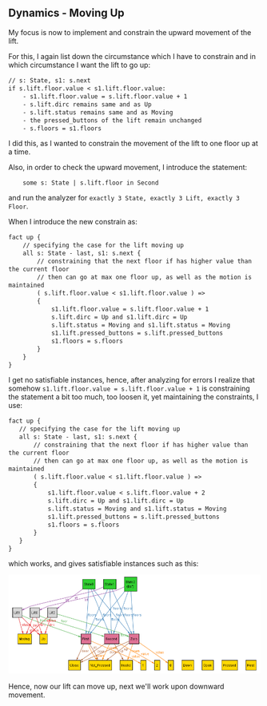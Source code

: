 ## Dynamics - Moving Up

My focus is now to implement and constrain the upward movement of the lift.

For this, I again list down the circumstance which I have to constrain and in which circumstance I want the lift to go up:

```
// s: State, s1: s.next 
if s.lift.floor.value < s1.lift.floor.value:
    - s1.lift.floor.value = s.lift.floor.value + 1
    - s.lift.dirc remains same and as Up
    - s.lift.status remains same and as Moving
    - the pressed_buttons of the lift remain unchanged
    - s.floors = s1.floors
```

I did this, as I wanted to constrain the movement of the lift to one floor up at a time.

Also, in order to check the upward movement, I introduce the statement:
```
    some s: State | s.lift.floor in Second
```
and run the analyzer for `exactly 3 State, exactly 3 Lift, exactly 3 Floor`.

When I introduce the new constrain as:

```
fact up {
    // specifying the case for the lift moving up
    all s: State - last, s1: s.next {
        // constraining that the next floor if has higher value than the current floor 
        // then can go at max one floor up, as well as the motion is maintained
        ( s.lift.floor.value < s1.lift.floor.value ) =>
        {
            s1.lift.floor.value = s.lift.floor.value + 1
            s.lift.dirc = Up and s1.lift.dirc = Up
            s.lift.status = Moving and s1.lift.status = Moving
            s1.lift.pressed_buttons = s.lift.pressed_buttons
            s1.floors = s.floors
        }
    }
}
```
 I get no satisfiable instances, hence, after analyzing for errors I realize that somehow `s1.lift.floor.value = s.lift.floor.value + 1` is constraining the statement a bit too much, too loosen it, yet maintaining the constraints, I use:
 ```
fact up {
    // specifying the case for the lift moving up
    all s: State - last, s1: s.next {
        // constraining that the next floor if has higher value than the current floor 
        // then can go at max one floor up, as well as the motion is maintained
        ( s.lift.floor.value < s1.lift.floor.value ) =>
        {
            s1.lift.floor.value < s.lift.floor.value + 2
            s.lift.dirc = Up and s1.lift.dirc = Up
            s.lift.status = Moving and s1.lift.status = Moving
            s1.lift.pressed_buttons = s.lift.pressed_buttons
            s1.floors = s.floors
        }
    }
}
```

which works, and gives satisfiable instances such as this:

![image.png](image.png)

Hence, now our lift can move up, next we'll work upon downward movement.
